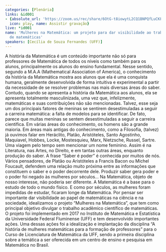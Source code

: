 ```yaml
---
categories: [Plenária]
links: &id001
- {absolute_url: 'https://zoom.us/rec/share/6OtG-t8iowytL2CQ1BNPQfLuCKFeOuUeu2jqInM0LHpCZltrs-udT3uPDTJagNpH.PobxnL3F5t-cwvZC?startTime=1659529481000',
  icon: play, name: Assistir gravação}
live: *id001
name: 'Mulheres na Matemática: um projeto para dar visibilidade ao trabalho acadêmico-científico
  de matemáticas'
speakers: [Cecília de Souza Fernandes (UFF)]
---
```


A história da Matemática é um conteúdo importante não só para professores de Matemática de todos os níveis como também para os alunos, principalmente os alunos do ensino fundamental. Nesse sentido, segundo a M.A.A (Mathematical Association of America), o conhecimento da história da Matemática mostra aos alunos que ela é uma conquista humana, geralmente desenvolvida de forma intuitiva e experimental a partir da necessidade de se resolver problemas nas mais diversas áreas do saber. Contudo, quando se apresenta a história da Matemática aos alunos, ela se apresenta totalmente masculinizada, uma vez que, infelizmente, matemáticas e suas contribuições não são mencionadas. Talvez, esse seja um dos principais fatores de meninas se sentirem desestimuladas a seguir a carreira matemática: a falta de modelos para se identificar.
  De fato, parece que muitas meninas se sentem desestimuladas a seguir a carreira científica. Em várias áreas do conhecimento, os homens são a grande maioria. Em áreas mais antigas do conhecimento, como a Filosofia, (talvez) já ouvimos falar em Heráclito, Platão, Aristóteles, Santo Agostinho, Maquiavel, Hobbes, Locke, Mostesquieu, Marx, Nietzsche, Russel, Sartre. Uma viagem pelo tempo sem mencionar um nome feminino. Assim é na Literatura, nas Artes, no Direito, e em tantas outras áreas, enquanto produção do saber. A frase “Saber é poder” é conhecida por muitos de nós. Vários pensadores, de Platão ou Aristóteles a Francis Bacon ou Michel Foucault, defendem uma relação muito próxima entre as informações que constituem o saber e o poder decorrente dele.  Produzir saber gera poder e o poder foi negado às mulheres por séculos...
  Na Matemática, objeto de nosso interesse, não poderia ser diferente. A Matemática é a base para o estudo de todo o mundo físico. E como por séculos, as mulheres foram impedidas de estudar, ficaram longe da Matemática.  Por pensar ser importante dar visibilidade ao papel de matemáticas na ciência e na sociedade, idealizamos o projeto “Mulheres na Matemática”, que tem como principal objetivo divulgar o trabalho acadêmico científico de matemáticas. O projeto foi implementado em 2017 no Instituto de Matemática e Estatística da Universidade Federal Fluminense (UFF) e tem desenvolvido importantes ações. Uma dessas ações foi a idealização e implantação da disciplina “A história de mulheres matemáticas para a formação de professores” para o Curso de Licenciatura de Matemática da UFF, sendo a primeira disciplina sobre a temática a ser oferecida em um centro de ensino e pesquisa em Matemática no Brasil.